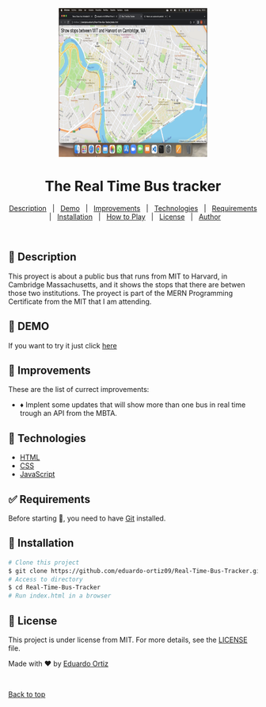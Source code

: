 <div align="center" id="top">
  <img src="Screenshot.png"  width="300" height="300">   
</div>

# <h1 align="center">The Real Time Bus tracker</h1>

<p align="center">
  <a href="#dart-description">Description</a> &#xa0; | &#xa0; 
  <a href="#dart-demo">Demo</a> &#xa0; | &#xa0;
  <a href="#memo-improvements">Improvements</a> &#xa0; | &#xa0;
  <a href="#art-technologies">Technologies</a> &#xa0; | &#xa0;
  <a href="#white_check_mark-requirements">Requirements</a> &#xa0; | &#xa0;
  <a href="#toolbox-installation">Installation</a> &#xa0; | &#xa0;
  <a href="#joystickhow-to-play">How to Play</a> &#xa0; | &#xa0;
  <a href="#briefcase-license">License</a> &#xa0; | &#xa0;
  <a href="https://github.com/eduardo-ortiz09" target="_blank">Author</a>
</p>

<br>


## :dart: Description ##

This proyect is about a public bus that runs from MIT to Harvard, in Cambridge Massachusetts, and it shows the stops that there are betwen those two institutions. The proyect is part of the MERN Programming Certificate from the MIT that I am attending. 

## :dart: DEMO ##

If you want to try it just click [here](https://eduardo-ortiz09.github.io/Real-Time-Bus-Tracker)

## :memo: Improvements ##

These are the list of currect improvements:

- :diamonds: Implent some updates that will show more than one bus in real time trough an API from the MBTA.	

## :art: Technologies ##

- [HTML](https://www.w3schools.com/html/)
- [CSS](https://www.w3schools.com/css/)
- [JavaScript](https://www.w3schools.com/js/)

## :white_check_mark: Requirements ##

Before starting :checkered_flag:, you need to have [Git](https://git-scm.com) installed.

## :toolbox: Installation ##

```bash
# Clone this project
$ git clone https://github.com/eduardo-ortiz09/Real-Time-Bus-Tracker.git
# Access to directory
$ cd Real-Time-Bus-Tracker
# Run index.html in a browser
```


## :briefcase:	 License ##

This project is under license from MIT. For more details, see the [LICENSE](LICENSE) file.


Made with :heart: by <a href="https://github.com/eduardo-ortiz09" target="_blank">Eduardo Ortiz</a>

&#xa0;

<a href="#top">Back to top</a>
